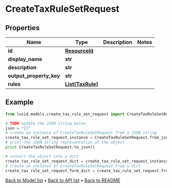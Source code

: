 # CreateTaxRuleSetRequest


## Properties
Name | Type | Description | Notes
------------ | ------------- | ------------- | -------------
**id** | [**ResourceId**](ResourceId.md) |  | 
**display_name** | **str** |  | 
**description** | **str** |  | 
**output_property_key** | **str** |  | 
**rules** | [**List[TaxRule]**](TaxRule.md) |  | 

## Example

```python
from lusid.models.create_tax_rule_set_request import CreateTaxRuleSetRequest

# TODO update the JSON string below
json = "{}"
# create an instance of CreateTaxRuleSetRequest from a JSON string
create_tax_rule_set_request_instance = CreateTaxRuleSetRequest.from_json(json)
# print the JSON string representation of the object
print CreateTaxRuleSetRequest.to_json()

# convert the object into a dict
create_tax_rule_set_request_dict = create_tax_rule_set_request_instance.to_dict()
# create an instance of CreateTaxRuleSetRequest from a dict
create_tax_rule_set_request_form_dict = create_tax_rule_set_request.from_dict(create_tax_rule_set_request_dict)
```
[Back to Model list](../README.md#documentation-for-models) &#8226; [Back to API list](../README.md#documentation-for-api-endpoints) &#8226; [Back to README](../README.md)


